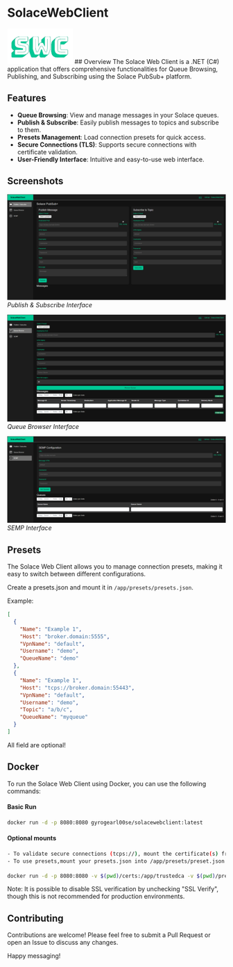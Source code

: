 # SolaceWebClient
<img src="wwwroot/favicon.png" width="30%">
## Overview
The Solace Web Client is a .NET (C#) application that offers comprehensive functionalities for Queue Browsing, Publishing, and Subscribing using the Solace PubSub+ platform.

## Features
- **Queue Browsing**: View and manage messages in your Solace queues.
- **Publish & Subscribe**: Easily publish messages to topics and subscribe to them.
- **Presets Management**: Load connection presets for quick access.
- **Secure Connections (TLS)**: Supports secure connections with certificate validation.
- **User-Friendly Interface**: Intuitive and easy-to-use web interface.

## Screenshots
![Publish & Subscribe](docs/SolaceWebClient-Pub_Sub.png)
*Publish & Subscribe Interface*

![Queue Browser](docs/SolaceWebClient-Queue_Browser.png)
*Queue Browser Interface*

![SEMP](docs/SolaceWebClient-SEMP.png)
*SEMP Interface*


## Presets
The Solace Web Client allows you to manage connection presets, making it easy to switch between different configurations.

Create a presets.json and mount it in `/app/presets/presets.json`.

Example:
```json
[
  {
    "Name": "Example 1",
    "Host": "broker.domain:5555",
    "VpnName": "default",
    "Username": "demo",
    "QueueName": "demo"
  },
  {
    "Name": "Example 1",
    "Host": "tcps://broker.domain:55443",
    "VpnName": "default",
    "Username": "demo",
    "Topic": "a/b/c",
    "QueueName": "myqueue"
  }
]
```

All field are optional!

## Docker
To run the Solace Web Client using Docker, you can use the following commands:

#### Basic Run
```sh
docker run -d -p 8080:8080 gyrogearl00se/solacewebclient:latest
```

#### Optional mounts
```sh
- To validate secure connections (tcps://), mount the certificate(s) from your desired endpoint(s) in the /app/trustedca directory.
- To use presets,mount your presets.json into /app/presets/preset.json

docker run -d -p 8080:8080 -v $(pwd)/certs:/app/trustedca -v $(pwd)/presets.json:/app/presets/presets.json gyrogearl00se/solacewebclient:latest
```

Note: It is possible to disable SSL verification by unchecking "SSL Verify", though this is not recommended for production environments.


## Contributing
Contributions are welcome! Please feel free to submit a Pull Request or open an Issue to discuss any changes.


Happy messaging!
